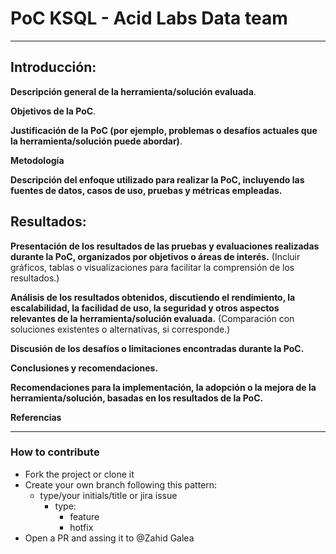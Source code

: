 # PoC KSQL - Acid Labs Data team

---

## Introducción:

**Descripción general de la herramienta/solución evaluada**.

**Objetivos de la PoC**.

**Justificación de la PoC (por ejemplo, problemas o desafíos actuales que la herramienta/solución puede abordar)**.

**Metodología**

**Descripción del enfoque utilizado para realizar la PoC, incluyendo las fuentes de datos, casos de uso, pruebas y métricas empleadas.**

## Resultados:

**Presentación de los resultados de las pruebas y evaluaciones realizadas durante la PoC, organizados por objetivos o áreas de interés.**
(Incluir gráficos, tablas o visualizaciones para facilitar la comprensión de los resultados.)


**Análisis de los resultados obtenidos, discutiendo el rendimiento, la escalabilidad, la facilidad de uso, la seguridad y otros aspectos relevantes de la herramienta/solución evaluada.**
(Comparación con soluciones existentes o alternativas, si corresponde.)

**Discusión de los desafíos o limitaciones encontradas durante la PoC.**

**Conclusiones y recomendaciones.**

**Recomendaciones para la implementación, la adopción o la mejora de la herramienta/solución, basadas en los resultados de la PoC.**

**Referencias**

---



### How to contribute

* Fork the project or clone it
* Create your own branch following this pattern:
  * type/your initials/title or jira issue
    * type:
      * feature
      * hotfix
* Open a PR and assing it to @Zahid Galea